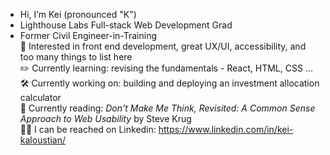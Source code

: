 - Hi, I’m Kei (pronounced "K")
 - Lighthouse Labs Full-stack Web Development Grad
 - Former Civil Engineer-in-Training  
🔎 Interested in front end development, great UX/UI, accessibility, and too many things to list here  
✏️ Currently learning: revising the fundamentals - React, HTML, CSS ...  
🛠️ Currently working on: building and deploying an investment allocation calculator  
📖 Currently reading: _Don't Make Me Think, Revisited: A Common Sense Approach to Web Usability_ by Steve Krug  
👨‍💼 I can be reached on Linkedin: https://www.linkedin.com/in/kei-kaloustian/
